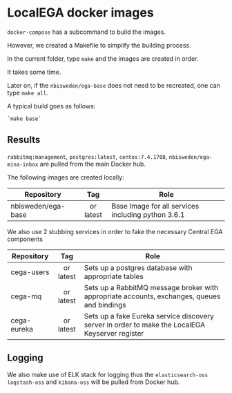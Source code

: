 # LocalEGA docker images

`docker-compose` has a subcommand to build the images.

However, we created a Makefile to simplify the building process.

In the current folder, type `make` and the images are created in order.

It takes some time.

Later on, if the `nbisweden/ega-base` does not need to be recreated, one can type `make all`.

A typical build goes as follows:

	`make base`

## Results

`rabbitmq:management`, `postgres:latest`, `centos:7.4.1708`, `nbisweden/ega-mina-inbox` are pulled from the main Docker hub.

The following images are created locally:

| Repository | Tag      | Role |
|------------|:--------:|------|
| nbisweden/ega-base   | <HEAD commit> or latest | Base Image for all services including python 3.6.1 |


We also use 2 stubbing services in order to fake the necessary Central EGA components

| Repository | Tag      | Role |
|------------|:--------:|------|
| cega-users | <HEAD commit> or latest | Sets up a postgres database with appropriate tables |
| cega-mq | <HEAD commit> or latest | Sets up a RabbitMQ message broker with appropriate accounts, exchanges, queues and bindings |
| cega-eureka | <HEAD commit> or latest | Sets up a fake Eureka service discovery server in order to make the LocalEGA Keyserver register |

## Logging

We also make use of ELK stack for logging thus the `elasticsearch-oss` `logstash-oss` and `kibana-oss` will be pulled from Docker hub.
